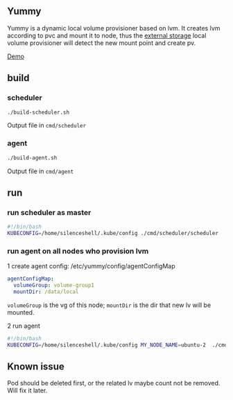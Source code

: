 ## Yummy

Yummy is a dynamic local volume provisioner based on lvm. It creates lvm according to pvc and mount it to node, thus the [external storage](https://github.com/kubernetes-incubator/external-storage) local volume provisioner will detect the new mount point and create pv.

[Demo](https://www.youtube.com/watch?v=DB3u1PeOL8s)

## build

### scheduler

```bash
./build-scheduler.sh
```

Output file in `cmd/scheduler`

### agent

```bash
./build-agent.sh
```

Output file in `cmd/agent`

## run

### run scheduler as master

```bash
#!/bin/bash
KUBECONFIG=/home/silenceshell/.kube/config ./cmd/scheduler/scheduler
```

### run agent on all nodes who provision lvm

1 create agent config: /etc/yummy/config/agentConfigMap

```yaml
agentConfigMap:
  volumeGroup: volume-group1
  mountDir: /data/local
```

`volumeGroup` is the vg of this node; `mountDir` is the dir that new lv will be mounted.

2 run agent

```bash
#!/bin/bash
KUBECONFIG=/home/silenceshell/.kube/config MY_NODE_NAME=ubuntu-2  ./cmd/scheduler/agent
```

## Known issue

Pod should be deleted first, or the related lv maybe count not be removed. Will fix it later.
